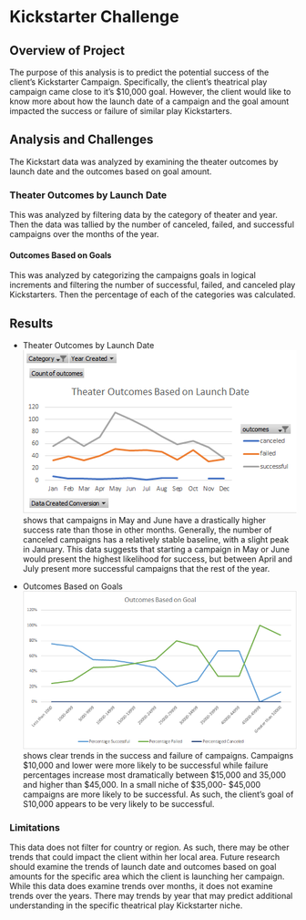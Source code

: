 # Kickstarter Challenge

## Overview of Project
The purpose of this analysis is to predict the potential success of the client’s Kickstarter Campaign. Specifically, the client’s theatrical play campaign came close to it’s $10,000 goal. However, the client would like to know more about how the launch date of a campaign and the goal amount impacted the success or failure of similar play Kickstarters.

## Analysis and Challenges
The Kickstart data was analyzed by examining the theater outcomes by launch date and the outcomes based on goal amount. 

### Theater Outcomes by Launch Date
This was analyzed by filtering data by the category of theater and year. Then the data was tallied by the number of canceled, failed, and successful campaigns over the months of the year. 

#### Outcomes Based on Goals
This was analyzed by categorizing the campaigns goals in logical increments and filtering the number of successful, failed, and canceled play Kickstarters. Then the percentage of each of the categories was calculated. 

## Results
* Theater Outcomes by Launch Date ![Theater Outcomes by Launch Date]( https://github.com/Mary-Wood/Kickstarter-Challenge/blob/main/Theatre_Outcomes_vs_Launch.png) shows that campaigns in May and June have a drastically higher success rate than those in other months. Generally, the number of canceled campaigns has a relatively stable baseline, with a slight peak in January. This data suggests that starting a campaign in May or June would present the highest likelihood for success, but between April and July present more successful campaigns that the rest of the year. 

* Outcomes Based on Goals ![Outcomes Based on Goals](https://github.com/Mary-Wood/Kickstarter-Challenge/blob/main/Outcomes_vs_Goals.png) shows clear trends in the success and failure of campaigns. Campaigns $10,000 and lower were more likely to be successful while failure percentages increase most dramatically between $15,000 and 35,000 and higher than $45,000. In a small niche of $35,000- $45,000 campaigns are more likely to be successful. As such, the client’s goal of S10,000 appears to be very likely to be successful. 

### Limitations
This data does not filter for country or region. As such, there may be other trends that could impact the client within her local area. Future research should examine the trends of launch date and outcomes based on goal amounts for the specific area which the client is launching her campaign. While this data does examine trends over months, it does not examine trends over the years. There may trends by year that may predict additional understanding in the specific theatrical play Kickstarter niche. 
